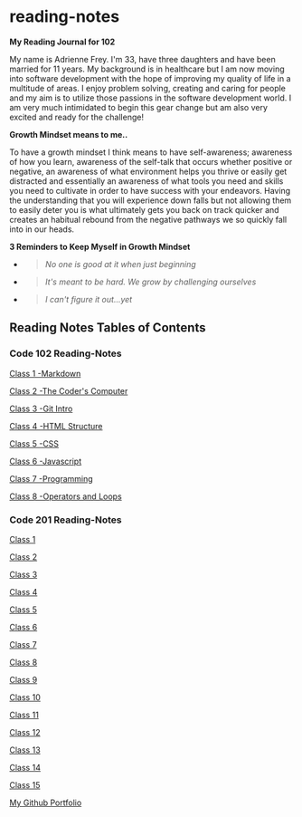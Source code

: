 # reading-notes

**My Reading Journal for 102**

My name is Adrienne Frey. I'm 33, have three daughters and have been married for 11 years. My background is in healthcare but I am now moving into software development with the hope of improving my quality of life in a multitude of areas. I enjoy problem solving, creating and caring for people and my aim is to utilize those passions in the software development world. I am very much intimidated to begin this gear change but am also very excited and ready for the challenge!

**Growth Mindset means to me..**

To have a growth mindset I think means to have self-awareness; awareness of how you learn, awareness of the self-talk that occurs whether positive or negative, an awareness of what environment helps you thrive or easily get distracted and essentially an awareness of what tools you need and skills you need to cultivate in order to have success with your endeavors. Having the understanding that you will experience down falls but not allowing them to easily deter you is what ultimately gets you back on track quicker and creates an habitual rebound from the negative pathways we so quickly fall into in our heads.

**3 Reminders to Keep Myself in Growth Mindset**

- > *No one is good at it when just beginning*
- > *It's meant to be hard. We grow by challenging ourselves*
- > *I can't figure it out...yet*  

## Reading Notes Tables of Contents

### Code 102 Reading-Notes

[Class 1 -Markdown](102notes/class1notes.md)

[Class 2 -The Coder's Computer](102notes/class2notes.md)

[Class 3 -Git Intro](102notes/class3notes.md)

[Class 4 -HTML Structure](102notes/class4notes.md)

[Class 5 -CSS](102notes/class5notes.md)

[Class 6 -Javascript](102notes/class6notes.md)

[Class 7 -Programming](class7notes.md)

[Class 8 -Operators and Loops](reading-notes/102notes/class8notes.md)

### Code 201 Reading-Notes

[Class 1](201notes/class1notes.md)

[Class 2](201notes/class2notes.md)

[Class 3](201notes/class3notes.md)

[Class 4](201notes/class4notes.md)

[Class 5](201notes/class5notes.md)

[Class 6](201notes/class6notes.md)

[Class 7](201notes/class7notes.md)

[Class 8](201notes/class8notes.md)

[Class 9](201notes/class9notes.md)

[Class 10](201notes/class10notes.md)

[Class 11](201notes/class11notes.md)

[Class 12](201notes/class12notes.md)

[Class 13](201notes/class13notes.md)

[Class 14](201notes/class14notes.md)

[Class 15](201notes/class15notes.md)

[My Github Portfolio](https://github.com/afrey09)

